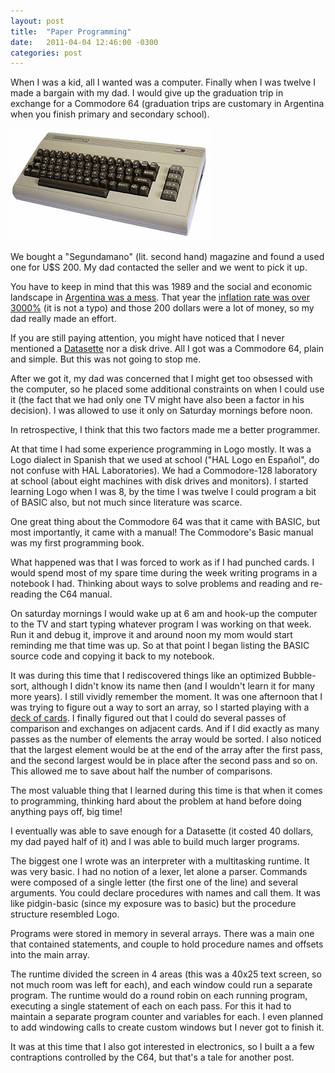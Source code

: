 ```yaml
---
layout: post
title:  "Paper Programming"
date:   2011-04-04 12:46:00 -0300
categories: post
---
```


When I was a kid, all I wanted was a computer. Finally when I was twelve I made a bargain with my dad. I would give up the graduation trip in exchange for a Commodore 64 (graduation trips are customary in Argentina when you finish primary and secondary school).

![A Commodore 64](/images/2011-04-04-paper-programming/c64.jpg)

We bought a "Segundamano" (lit. second hand) magazine and found a used one for U$S 200. My dad contacted the seller and we went to pick it up.

You have to keep in mind that this was 1989 and the social and economic landscape in [Argentina was a mess](http://en.wikipedia.org/wiki/1989_riots_in_Argentina). That year the [inflation rate was over 3000%](http://www.wolframalpha.com/input/?i=argentina+inflation+1989) (it is not a typo) and those 200 dollars were a lot of money, so my dad really made an effort.

If you are still paying attention, you might have noticed that I never mentioned a [Datasette](http://en.wikipedia.org/wiki/Commodore_Datasette) nor a disk drive. All I got was a Commodore 64, plain and simple. But this was not going to stop me.

After we got it, my dad was concerned that I might get too obsessed with the computer, so he placed some additional constraints on when I could use it (the fact that we had only one TV might have also been a factor in his decision). I was allowed to use it only on Saturday mornings before noon.

In retrospective, I think that this two factors made me a better programmer.

At that time I had some experience programming in Logo mostly. It was a Logo dialect in Spanish that we used at school ("HAL Logo en Español", do not confuse with HAL Laboratories). We had a Commodore-128 laboratory at school (about eight machines with disk drives and monitors). I started learning Logo when I was 8, by the time I was twelve I could program a bit of BASIC also, but not much since literature was scarce.

One great thing about the Commodore 64 was that it came with BASIC, but most importantly, it came with a manual! The Commodore's Basic manual was my first programming book.

What happened was that I was forced to work as if I had punched cards. I would spend most of my spare time during the week writing programs in a notebook I had. Thinking about ways to solve problems and reading and re-reading the C64 manual.

On saturday mornings I would wake up at 6 am and hook-up the computer to the TV and start typing whatever program I was working on that week. Run it and debug it, improve it and around noon my mom would start reminding me that time was up. So at that point I began listing the BASIC source code and copying it back to my notebook.

It was during this time that I rediscovered things like an optimized Bubble-sort, although I didn't know its name then (and I wouldn't learn it for many more years). I still vividly remember the moment. It was one afternoon that I was trying to figure out a way to sort an array, so I started playing with a [deck of cards](http://en.wikipedia.org/wiki/Baraja_(playing_cards)). I finally figured out that I could do several passes of comparison and exchanges on adjacent cards. And if I did exactly as many passes as the number of elements the array would be sorted. I also noticed that the largest element would be at the end of the array after the first pass, and the second largest would be in place after the second pass and so on. This allowed me to save about half the number of comparisons.

The most valuable thing that I learned during this time is that when it comes to programming, thinking hard about the problem at hand before doing anything pays off, big time!

I eventually was able to save enough for a Datasette (it costed 40 dollars, my dad payed half of it) and I was able to build much larger programs.

The biggest one I wrote was an interpreter with a multitasking runtime. It was very basic. I had no notion of a lexer, let alone a parser. Commands were composed of a single letter (the first one of the line) and several arguments. You could declare procedures with names and call them. It was like pidgin-basic (since my exposure was to basic) but the procedure structure resembled Logo.

Programs were stored in memory in several arrays. There was a main one that contained statements, and couple to hold procedure names and offsets into the main array.

The runtime divided the screen in 4 areas (this was a 40x25 text screen, so not much room was left for each), and each window could run a separate program. The runtime would do a round robin on each running program, executing a single statement of each on each pass. For this it had to maintain a separate program counter and variables for each. I even planned to add windowing calls to create custom windows but I never got to finish it.

It was at this time that I also got interested in electronics, so I built a a few contraptions controlled by the C64, but that's a tale for another post.
